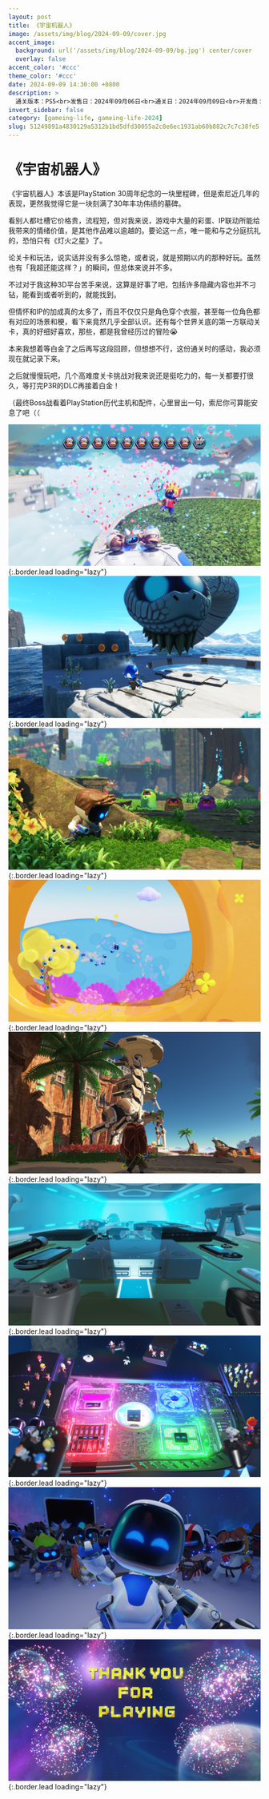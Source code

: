 ```yaml
---
layout: post
title: 《宇宙机器人》
image: /assets/img/blog/2024-09-09/cover.jpg
accent_image: 
  background: url('/assets/img/blog/2024-09-09/bg.jpg') center/cover
  overlay: false
accent_color: '#ccc'
theme_color: '#ccc'
date: 2024-09-09 14:30:00 +0800
description: >
  通关版本：PS5<br>发售日：2024年09月06日<br>通关日：2024年09月09日<br>开发商：Team ASOBI<br>发行商：SIE
invert_sidebar: false
category: [gameing-life, gameing-life-2024]
slug: 51249891a4830129a5312b1bd5dfd30055a2c8e6ec1931ab60b882c7c7c38fe5
---
```


# 《宇宙机器人》

《宇宙机器人》本该是PlayStation 30周年纪念的一块里程碑，但是索尼近几年的表现，更然我觉得它是一块刻满了30年丰功伟绩的墓碑。

看别人都吐槽它价格贵，流程短，但对我来说，游戏中大量的彩蛋、IP联动所能给我带来的情绪价值，是其他作品难以逾越的。要论这一点，唯一能和与之分庭抗礼的，恐怕只有《灯火之星》了。

论关卡和玩法，说实话并没有多么惊艳，或者说，就是预期以内的那种好玩。虽然也有「我超还能这样？」的瞬间，但总体来说并不多。

不过对于我这种3D平台苦手来说，这算是好事了吧，包括许多隐藏内容也并不刁钻，能看到或者听到的，就能找到。

但情怀和IP的加成真的太多了，而且不仅仅只是角色穿个衣服，甚至每一位角色都有对应的场景和梗，看下来竟然几乎全部认识。还有每个世界关底的第一方联动关卡，真的好细好喜欢，那些，都是我曾经历过的冒险😭

本来我想着等白金了之后再写这段回顾，但想想不行，这份通关时的感动，我必须现在就记录下来。

之后就慢慢玩吧，几个高难度关卡挑战对我来说还是挺吃力的，每一关都要打很久，等打完P3R的DLC再接着白金！

（最终Boss战看着PlayStation历代主机和配件，心里冒出一句，索尼你可算能安息了吧（（

![](/assets/img/blog/2024-09-09/1.jpg){:.border.lead loading="lazy"}
![](/assets/img/blog/2024-09-09/2.jpg){:.border.lead loading="lazy"}
![](/assets/img/blog/2024-09-09/3.jpg){:.border.lead loading="lazy"}
![](/assets/img/blog/2024-09-09/4.jpg){:.border.lead loading="lazy"}
![](/assets/img/blog/2024-09-09/5.jpg){:.border.lead loading="lazy"}
![](/assets/img/blog/2024-09-09/6.jpg){:.border.lead loading="lazy"}
![](/assets/img/blog/2024-09-09/7.jpg){:.border.lead loading="lazy"}
![](/assets/img/blog/2024-09-09/8.jpg){:.border.lead loading="lazy"}
![](/assets/img/blog/2024-09-09/9.jpg){:.border.lead loading="lazy"}
